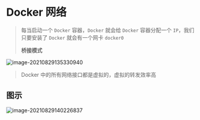 # Docker 网络

> 每当启动一个 `Docker` 容器，`Docker` 就会给 `Docker` 容器分配一个 `IP`，我们只要安装了 `Docker` 就会有一个网卡 `docker0` 
>
> **桥接模式**

![image-20210829135330940](http://cdn.wangdaoo.com/image-20210829135330940.png)



> Docker 中的所有网络接口都是虚拟的，虚拟的转发效率高



## 图示

![image-20210829140226837](http://cdn.wangdaoo.com/image-20210829140226837.png)